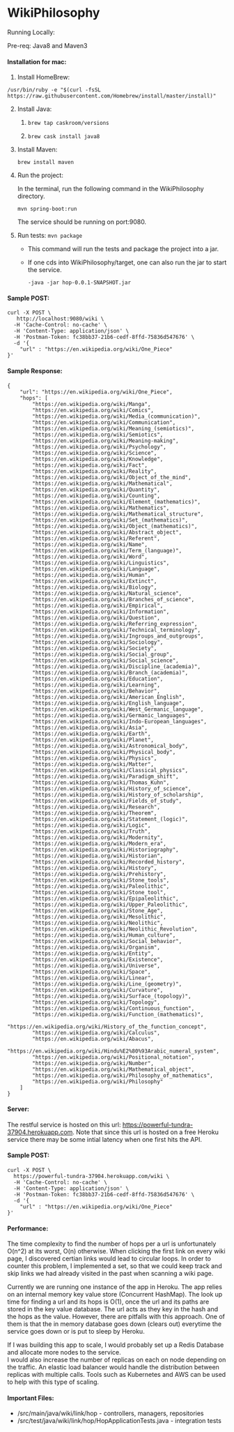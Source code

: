 # WikiPhilosophy

Running Locally:

Pre-req: Java8 and Maven3

#### Installation for mac:

1. Install HomeBrew:
```
/usr/bin/ruby -e "$(curl -fsSL https://raw.githubusercontent.com/Homebrew/install/master/install)"
```

2. Install Java:

  	1. ```brew tap caskroom/versions```
  
  	2. ```brew cask install java8```
  
3. Install Maven: 

	```brew install maven```
	
4. Run the project:

	In the terminal, run the following command in the WikiPhilosophy directory.

	```mvn spring-boot:run```

	The service should be running on port:9080.

5. Run tests: ```mvn package```

   * This command will run the tests and package the project into a jar.

   * If one cds into WikiPhilosophy/target, one can also run the jar to start the service.

     ```-java -jar hop-0.0.1-SNAPSHOT.jar```

#### Sample POST:

```
curl -X POST \
   http://localhost:9080/wiki \
  -H 'Cache-Control: no-cache' \
  -H 'Content-Type: application/json' \
  -H 'Postman-Token: fc38bb37-21b6-cedf-8ffd-75836d547676' \
  -d '{
	"url" : "https://en.wikipedia.org/wiki/One_Piece"
}'
```

#### Sample Response:
```
{
    "url": "https://en.wikipedia.org/wiki/One_Piece",
    "hops": [
        "https://en.wikipedia.org/wiki/Manga",
        "https://en.wikipedia.org/wiki/Comics",
        "https://en.wikipedia.org/wiki/Media_(communication)",
        "https://en.wikipedia.org/wiki/Communication",
        "https://en.wikipedia.org/wiki/Meaning_(semiotics)",
        "https://en.wikipedia.org/wiki/Semiotics",
        "https://en.wikipedia.org/wiki/Meaning-making",
        "https://en.wikipedia.org/wiki/Psychology",
        "https://en.wikipedia.org/wiki/Science",
        "https://en.wikipedia.org/wiki/Knowledge",
        "https://en.wikipedia.org/wiki/Fact",
        "https://en.wikipedia.org/wiki/Reality",
        "https://en.wikipedia.org/wiki/Object_of_the_mind",
        "https://en.wikipedia.org/wiki/Mathematical",
        "https://en.wikipedia.org/wiki/Quantity",
        "https://en.wikipedia.org/wiki/Counting",
        "https://en.wikipedia.org/wiki/Element_(mathematics)",
        "https://en.wikipedia.org/wiki/Mathematics",
        "https://en.wikipedia.org/wiki/Mathematical_structure",
        "https://en.wikipedia.org/wiki/Set_(mathematics)",
        "https://en.wikipedia.org/wiki/Object_(mathematics)",
        "https://en.wikipedia.org/wiki/Abstract_object",
        "https://en.wikipedia.org/wiki/Referent",
        "https://en.wikipedia.org/wiki/Name",
        "https://en.wikipedia.org/wiki/Term_(language)",
        "https://en.wikipedia.org/wiki/Word",
        "https://en.wikipedia.org/wiki/Linguistics",
        "https://en.wikipedia.org/wiki/Language",
        "https://en.wikipedia.org/wiki/Human",
        "https://en.wikipedia.org/wiki/Extinct",
        "https://en.wikipedia.org/wiki/Biology",
        "https://en.wikipedia.org/wiki/Natural_science",
        "https://en.wikipedia.org/wiki/Branches_of_science",
        "https://en.wikipedia.org/wiki/Empirical",
        "https://en.wikipedia.org/wiki/Information",
        "https://en.wikipedia.org/wiki/Question",
        "https://en.wikipedia.org/wiki/Referring_expression",
        "https://en.wikipedia.org/wiki/Technical_terminology",
        "https://en.wikipedia.org/wiki/Ingroups_and_outgroups",
        "https://en.wikipedia.org/wiki/Sociology",
        "https://en.wikipedia.org/wiki/Society",
        "https://en.wikipedia.org/wiki/Social_group",
        "https://en.wikipedia.org/wiki/Social_science",
        "https://en.wikipedia.org/wiki/Discipline_(academia)",
        "https://en.wikipedia.org/wiki/Branch_(academia)",
        "https://en.wikipedia.org/wiki/Education",
        "https://en.wikipedia.org/wiki/Learning",
        "https://en.wikipedia.org/wiki/Behavior",
        "https://en.wikipedia.org/wiki/American_English",
        "https://en.wikipedia.org/wiki/English_language",
        "https://en.wikipedia.org/wiki/West_Germanic_language",
        "https://en.wikipedia.org/wiki/Germanic_languages",
        "https://en.wikipedia.org/wiki/Indo-European_languages",
        "https://en.wikipedia.org/wiki/Asia",
        "https://en.wikipedia.org/wiki/Earth",
        "https://en.wikipedia.org/wiki/Planet",
        "https://en.wikipedia.org/wiki/Astronomical_body",
        "https://en.wikipedia.org/wiki/Physical_body",
        "https://en.wikipedia.org/wiki/Physics",
        "https://en.wikipedia.org/wiki/Matter",
        "https://en.wikipedia.org/wiki/Classical_physics",
        "https://en.wikipedia.org/wiki/Paradigm_shift",
        "https://en.wikipedia.org/wiki/Thomas_Kuhn",
        "https://en.wikipedia.org/wiki/History_of_science",
        "https://en.wikipedia.org/wiki/History_of_scholarship",
        "https://en.wikipedia.org/wiki/Fields_of_study",
        "https://en.wikipedia.org/wiki/Research",
        "https://en.wikipedia.org/wiki/Theorem",
        "https://en.wikipedia.org/wiki/Statement_(logic)",
        "https://en.wikipedia.org/wiki/Logic",
        "https://en.wikipedia.org/wiki/Truth",
        "https://en.wikipedia.org/wiki/Modernity",
        "https://en.wikipedia.org/wiki/Modern_era",
        "https://en.wikipedia.org/wiki/Historiography",
        "https://en.wikipedia.org/wiki/Historian",
        "https://en.wikipedia.org/wiki/Recorded_history",
        "https://en.wikipedia.org/wiki/History",
        "https://en.wikipedia.org/wiki/Prehistory",
        "https://en.wikipedia.org/wiki/Stone_tools",
        "https://en.wikipedia.org/wiki/Paleolithic",
        "https://en.wikipedia.org/wiki/Stone_tool",
        "https://en.wikipedia.org/wiki/Epipaleolithic",
        "https://en.wikipedia.org/wiki/Upper_Paleolithic",
        "https://en.wikipedia.org/wiki/Stone_Age",
        "https://en.wikipedia.org/wiki/Mesolithic",
        "https://en.wikipedia.org/wiki/Neolithic",
        "https://en.wikipedia.org/wiki/Neolithic_Revolution",
        "https://en.wikipedia.org/wiki/Human_culture",
        "https://en.wikipedia.org/wiki/Social_behavior",
        "https://en.wikipedia.org/wiki/Organism",
        "https://en.wikipedia.org/wiki/Entity",
        "https://en.wikipedia.org/wiki/Existence",
        "https://en.wikipedia.org/wiki/Universe",
        "https://en.wikipedia.org/wiki/Space",
        "https://en.wikipedia.org/wiki/Linear",
        "https://en.wikipedia.org/wiki/Line_(geometry)",
        "https://en.wikipedia.org/wiki/Curvature",
        "https://en.wikipedia.org/wiki/Surface_(topology)",
        "https://en.wikipedia.org/wiki/Topology",
        "https://en.wikipedia.org/wiki/Continuous_function",
        "https://en.wikipedia.org/wiki/Function_(mathematics)",
        "https://en.wikipedia.org/wiki/History_of_the_function_concept",
        "https://en.wikipedia.org/wiki/Calculus",
        "https://en.wikipedia.org/wiki/Abacus",
        "https://en.wikipedia.org/wiki/Hindu%E2%80%93Arabic_numeral_system",
        "https://en.wikipedia.org/wiki/Positional_notation",
        "https://en.wikipedia.org/wiki/Number",
        "https://en.wikipedia.org/wiki/Mathematical_object",
        "https://en.wikipedia.org/wiki/Philosophy_of_mathematics",
        "https://en.wikipedia.org/wiki/Philosophy"
    ]
}
```

#### Server:

The restful service is hosted on this url: https://powerful-tundra-37904.herokuapp.com. 
Note that since this url is hosted on a free Heroku service there may be some intial latency when one first hits the API.

#### Sample POST:

```
curl -X POST \
  https://powerful-tundra-37904.herokuapp.com/wiki \
  -H 'Cache-Control: no-cache' \
  -H 'Content-Type: application/json' \
  -H 'Postman-Token: fc38bb37-21b6-cedf-8ffd-75836d547676' \
  -d '{
	"url" : "https://en.wikipedia.org/wiki/One_Piece"
}'
```

#### Performance:

The time complexity to find the number of hops per a url is unfortunately O(n^2) at its worst, O(n) otherwise. When clicking the first
link on every wiki page, I discovered certian links would lead to circular loops.  In order to counter this problem, I implemented a set, so that we could keep track and skip links we had already visited in the past when scanning a wiki page.

Currently we are running one instance of the app in Heroku. The app relies on an internal memory key value store (Concurrent HashMap). 
The look up time for finding a url and its hops is O(1), once the url and its paths are stored in the key value database. The url acts as they key in the hash and the hops as the value. 
However, there are pitfalls with this approach. One of them is that the in memory database goes down (clears out) everytime the service goes down or is put to sleep by Heroku.

If I was building this app to scale, I would probably set up a Redis Database and allocate more nodes to the service.  
I would also increase the number of replicas on each on node depending on the traffic. An elastic load balancer would handle the distribution between replicas with multiple calls. Tools such as Kubernetes and AWS can be used
 to help with this type of scaling. 

#### Important Files:

* /src/main/java/wiki/link/hop - controllers, managers, repositories
* /src/test/java/wiki/link/hop/HopApplicationTests.java - integration tests
